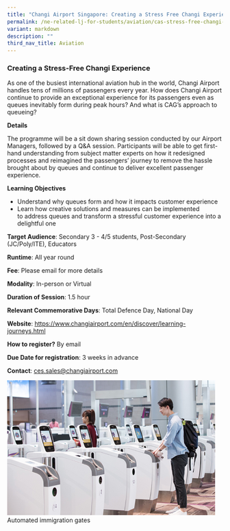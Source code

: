 ```yaml
---
title: "Changi Airport Singapore: Creating a Stress Free Changi Experience"
permalink: /ne-related-lj-for-students/aviation/cas-stress-free-changi-experience/
variant: markdown
description: ""
third_nav_title: Aviation
---
```

### Creating a Stress-Free Changi Experience

As one of the busiest international aviation hub in the world, Changi Airport handles tens of millions of passengers every year.
How does Changi Airport continue to provide an exceptional experience for its passengers even as queues inevitably form during peak hours? And what is CAG’s approach to queueing?

**Details**

The programme will be a sit down sharing session conducted by our Airport Managers, followed by a Q&A session. Participants will be able to get first-hand understanding from subject matter experts on how it redesigned processes and reimagined the passengers’ journey to remove the hassle brought about by queues and continue to deliver excellent passenger experience.

**Learning Objectives**

* Understand why queues form and how it impacts customer experience
* Learn how creative solutions and measures can be implemented to address queues and transform a stressful customer experience into a delightful one

**Target Audience**: Secondary 3 - 4/5 students, Post-Secondary (JC/Poly/ITE), Educators

**Runtime**: All year round

**Fee**: Please email for more details

**Modality**: In-person or Virtual

**Duration of Session**: 1.5 hour

**Relevant Commemorative Days**: Total Defence Day, National Day

**Website**: https://www.changiairport.com/en/discover/learning-journeys.html

**How to register?** By email

**Due Date for registration**: 3 weeks in advance

**Contact**: ces.sales@changiairport.com

![](/images/11__Creating_a_Stress_Free_Changi_Experience_2.png)   Automated immigration gates